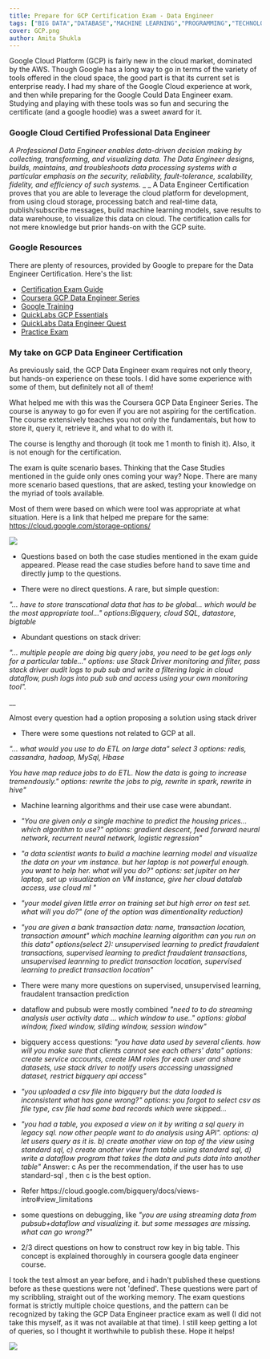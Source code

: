 ```yaml
---
title: Prepare for GCP Certification Exam - Data Engineer
tags: ["BIG DATA","DATABASE","MACHINE LEARNING","PROGRAMMING","TECHNOLOGY"]
cover: GCP.png
author: Amita Shukla
---
```



Google Cloud Platform (GCP) is fairly new in the cloud market, dominated by the AWS. Though Google has a long way to go in terms of the variety of tools offered in the cloud space, the good part is that its current set is enterprise ready. I had my share of the Google Cloud experience at work, and then while preparing for the Google Could Data Engineer exam. Studying and playing with these tools was so fun and securing the certificate (and a google hoodie) was a sweet award for it. 
 


### Google Cloud Certified Professional Data Engineer

_A Professional Data Engineer enables data-driven decision making by collecting, transforming, and visualizing data. The Data Engineer designs, builds, maintains, and troubleshoots data processing systems with a particular emphasis on the security, reliability, fault-tolerance, scalability, fidelity, and efficiency of such systems._ 
_ 
_ A Data Engineer Certification proves that you are able to leverage the cloud platform for development, from using cloud storage, processing batch and real-time data, publish/subscribe messages, build machine learning models, save results to data warehouse, to visualize this data on cloud. The certification calls for not mere knowledge but prior hands-on with the GCP suite. 
 


### Google Resources

There are plenty of resources, provided by Google to prepare for the Data Engineer Certification. Here's the list: 


- [Certification Exam Guide](https://cloud.google.com/certification/guides/data-engineer/)
- [Coursera GCP Data Engineer Series](https://www.coursera.org/specializations/gcp-data-machine-learning)
- [Google Training](https://cloud.google.com/training/data-ml)
- [QuickLabs GCP Essentials](https://google.qwiklabs.com/quests/23?locale=en)
- [QuickLabs Data Engineer Quest](https://google.qwiklabs.com/quests/25?locale=en)
- [Practice Exam](https://cloud.google.com/certification/practice-exam/data-engineer)

### My take on GCP Data Engineer Certification

As previously said, the GCP Data Engineer exam requires not only theory, but hands-on experience on these tools. I did have some experience with some of them, but definitely not all of them!

What helped me with this was the Coursera GCP Data Engineer Series. The course is anyway to go for even if you are not aspiring for the certification. The course extensively teaches you not only the fundamentals, but how to store it, query it, retrieve it, and what to do with it.

The course is lengthy and thorough (it took me 1 month to finish it). Also, it is not enough for the certification.

 


The exam is quite scenario bases. Thinking that the Case Studies mentioned in the guide only ones coming your way? Nope. There are many more scenario based questions, that are asked, testing your knowledge on the myriad of tools available.

 
Most of them were based on which were tool was appropriate at what situation. Here is a link that helped me prepare for the same: <https://cloud.google.com/storage-options/> 


 


[![](https://1.bp.blogspot.com/-xCrCGPRZaD8/XEy6UCY1fOI/AAAAAAAAJAc/w6inBYlllIY5v0c6WubJU4A1RF10cvlxgCLcBGAs/s320/GCP.png)](https://1.bp.blogspot.com/-xCrCGPRZaD8/XEy6UCY1fOI/AAAAAAAAJAc/w6inBYlllIY5v0c6WubJU4A1RF10cvlxgCLcBGAs/s1600/GCP.png)

 


- Questions based on both the case studies mentioned in the exam guide appeared. Please read the case studies before hand to save time and directly jump to the questions.

- There were no direct questions. A rare, but simple question:

 _\"... have to store transcational data that has to be global... which would be the most appropriate tool...\" options:Bigquery, cloud SQL, datastore, bigtable_

- Abundant questions on stack driver:

 _\"... multiple people are doing big query jobs, you need to be get logs only for a particular table...\" options: use Stack Driver monitoring and filter, pass stack driver audit logs to pub sub and write a filtering logic in cloud dataflow, push logs into pub sub and access using your own monitoring tool\"._

 __

 Almost every question had a option proposing a solution using stack driver

- There were some questions not related to GCP at all.

 _\"... what would you use to do ETL on large data\" select 3 options: redis, cassandra, hadoop, MySql, Hbase_

 _You have map reduce jobs to do ETL. Now the data is going to increase tremendously.\" options: rewrite the jobs to pig, rewrite in spark, rewrite in hive\"_

- Machine learning algorithms and their use case were abundant.

- _\"You are given only a single machine to predict the housing prices... which algorithm to use?\" options: gradient descent, feed forward neural network, recurrent neural network, logistic regression\"_

- _\"a data scientist wants to build a machine learning model and visualize the data on your vm instance. but her laptop is not powerful enough. you want to help her. what will you do?\" options: set jupiter on her laptop, set up visualization on VM instance, give her cloud datalab access, use cloud ml \"_

- _\"your model given little error on training set but high error on test set. what will you do?\" (one of the option was dimentionality reduction)_

- _\"you are given a bank transaction data: name, transaction location, transaction amount\" which machine learning algorithm can you run on this data\" options(select 2): unsupervised learning to predict fraudalent transactions, supervised learning to predict fraudalent transactions, unsupervised leanrning to predict transaction location, supervised learning to predict transaction location\"_

- There were many more questions on supervised, unsupervised learning, fraudalent transaction prediction

- dataflow and pubsub were mostly combined 
 _\"need to to do streaming analysis user activity data ... which window to use..\" options: global window, fixed window, sliding window, session window\"_

- bigquery access questions: 
 _\"you have data used by several clients. how will you make sure that clients cannot see each others' data\" options: create service accounts, create IAM roles for each user and share datasets, use stack driver to notify users accessing unassigned dataset, restrict bigquery api access\"_

- _\"you uploaded a csv file into bigquery but the data loaded is inconsistent what has gone wrong?\" options: you forgot to select csv as file type, csv file had some bad records which were skipped..._

- _\"you had a table, you exposed a view on it by writing a sql query in legacy sql. now other people want to do analysis using API\". options: a) let users query as it is. b) create another view on top of the view using standard sql, c) create another view from table using standard sql, d) write a dataflow program that takes the data and puts data into another table\"_ Answer: c As per the recommendation, if the user has to use standard-sql , then c is the best option.

- Refer https&#x3A;//cloud.google.com/bigquery/docs/views-intro#view_limitations

- some questions on debugging, like 
 _\"you are using streaming data from pubsub+dataflow and visualizing it. but some messages are missing. what can go wrong?\"_

- 2/3 direct questions on how to construct row key in big table. This concept is explained thoroughly in coursera google data engineer course.

 


I took the test almost an year before, and i hadn't published these questions before as these questions were not 'defined'. These questions were part of my scribbling, straight out of the working memory. The exam questions format is strictly multiple choice questions, and the pattern can be recognized by taking the GCP Data Engineer practice exam as well (I did not take this myself, as it was not available at that time). I still keep getting a lot of queries, so I thought it worthwhile to publish these. Hope it helps! 
 


[![](https://4.bp.blogspot.com/-Si3YHSy7F3Y/XEy4P2KB2CI/AAAAAAAAJAQ/PNoPPl2e-bUqoNfduuGzbWie4gxgtD22gCLcBGAs/s320/af7a94db-8b68-48fb-9a2c-ec38d1855a5c-original.jpeg)](https://4.bp.blogspot.com/-Si3YHSy7F3Y/XEy4P2KB2CI/AAAAAAAAJAQ/PNoPPl2e-bUqoNfduuGzbWie4gxgtD22gCLcBGAs/s1600/af7a94db-8b68-48fb-9a2c-ec38d1855a5c-original.jpeg)

 


 



